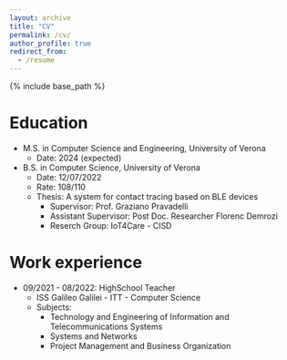 ```yaml
---
layout: archive
title: "CV"
permalink: /cv/
author_profile: true
redirect_from:
  - /resume
---
```


{% include base_path %}

Education
======
* M.S. in Computer Science and Engineering, University of Verona
  * Date: 2024 (expected)
* B.S. in Computer Science, University of Verona
  * Date: 12/07/2022
  * Rate: 108/110
  * Thesis: A system for contact tracing based on BLE devices
    * Supervisor: Prof. Graziano Pravadelli
    * Assistant Supervisor: Post Doc. Researcher Florenc Demrozi
    * Reserch Group: IoT4Care - CISD


Work experience
======
* 09/2021 - 08/2022: HighSchool Teacher
  * ISS Galileo Galilei - ITT - Computer Science
  * Subjects:
    * Technology and Engineering of Information and Telecommunications Systems
    * Systems and Networks
    * Project Management and Business Organization
